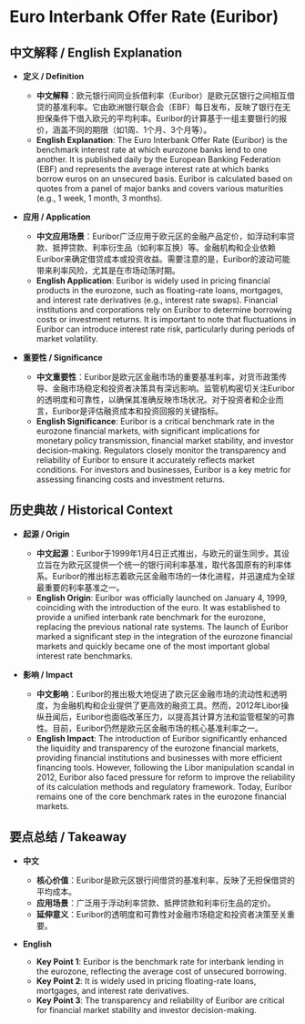 # Euro Interbank Offer Rate (Euribor)

## 中文解释 / English Explanation

* **定义 / Definition**  
  - **中文解释**：欧元银行间同业拆借利率（Euribor）是欧元区银行之间相互借贷的基准利率。它由欧洲银行联合会（EBF）每日发布，反映了银行在无担保条件下借入欧元的平均利率。Euribor的计算基于一组主要银行的报价，涵盖不同的期限（如1周、1个月、3个月等）。  
  - **English Explanation**: The Euro Interbank Offer Rate (Euribor) is the benchmark interest rate at which eurozone banks lend to one another. It is published daily by the European Banking Federation (EBF) and represents the average interest rate at which banks borrow euros on an unsecured basis. Euribor is calculated based on quotes from a panel of major banks and covers various maturities (e.g., 1 week, 1 month, 3 months).

* **应用 / Application**  
  - **中文应用场景**：Euribor广泛应用于欧元区的金融产品定价，如浮动利率贷款、抵押贷款、利率衍生品（如利率互换）等。金融机构和企业依赖Euribor来确定借贷成本或投资收益。需要注意的是，Euribor的波动可能带来利率风险，尤其是在市场动荡时期。  
  - **English Application**: Euribor is widely used in pricing financial products in the eurozone, such as floating-rate loans, mortgages, and interest rate derivatives (e.g., interest rate swaps). Financial institutions and corporations rely on Euribor to determine borrowing costs or investment returns. It is important to note that fluctuations in Euribor can introduce interest rate risk, particularly during periods of market volatility.

* **重要性 / Significance**  
  - **中文重要性**：Euribor是欧元区金融市场的重要基准利率，对货币政策传导、金融市场稳定和投资者决策具有深远影响。监管机构密切关注Euribor的透明度和可靠性，以确保其准确反映市场状况。对于投资者和企业而言，Euribor是评估融资成本和投资回报的关键指标。  
  - **English Significance**: Euribor is a critical benchmark rate in the eurozone financial markets, with significant implications for monetary policy transmission, financial market stability, and investor decision-making. Regulators closely monitor the transparency and reliability of Euribor to ensure it accurately reflects market conditions. For investors and businesses, Euribor is a key metric for assessing financing costs and investment returns.

## 历史典故 / Historical Context

* **起源 / Origin**  
  - **中文起源**：Euribor于1999年1月4日正式推出，与欧元的诞生同步。其设立旨在为欧元区提供一个统一的银行间利率基准，取代各国原有的利率体系。Euribor的推出标志着欧元区金融市场的一体化进程，并迅速成为全球最重要的利率基准之一。  
  - **English Origin**: Euribor was officially launched on January 4, 1999, coinciding with the introduction of the euro. It was established to provide a unified interbank rate benchmark for the eurozone, replacing the previous national rate systems. The launch of Euribor marked a significant step in the integration of the eurozone financial markets and quickly became one of the most important global interest rate benchmarks.

* **影响 / Impact**  
  - **中文影响**：Euribor的推出极大地促进了欧元区金融市场的流动性和透明度，为金融机构和企业提供了更高效的融资工具。然而，2012年Libor操纵丑闻后，Euribor也面临改革压力，以提高其计算方法和监管框架的可靠性。目前，Euribor仍然是欧元区金融市场的核心基准利率之一。  
  - **English Impact**: The introduction of Euribor significantly enhanced the liquidity and transparency of the eurozone financial markets, providing financial institutions and businesses with more efficient financing tools. However, following the Libor manipulation scandal in 2012, Euribor also faced pressure for reform to improve the reliability of its calculation methods and regulatory framework. Today, Euribor remains one of the core benchmark rates in the eurozone financial markets.

## 要点总结 / Takeaway

* **中文**  
  - **核心价值**：Euribor是欧元区银行间借贷的基准利率，反映了无担保借贷的平均成本。  
  - **应用场景**：广泛用于浮动利率贷款、抵押贷款和利率衍生品的定价。  
  - **延伸意义**：Euribor的透明度和可靠性对金融市场稳定和投资者决策至关重要。  

* **English**  
  - **Key Point 1**: Euribor is the benchmark rate for interbank lending in the eurozone, reflecting the average cost of unsecured borrowing.  
  - **Key Point 2**: It is widely used in pricing floating-rate loans, mortgages, and interest rate derivatives.  
  - **Key Point 3**: The transparency and reliability of Euribor are critical for financial market stability and investor decision-making.